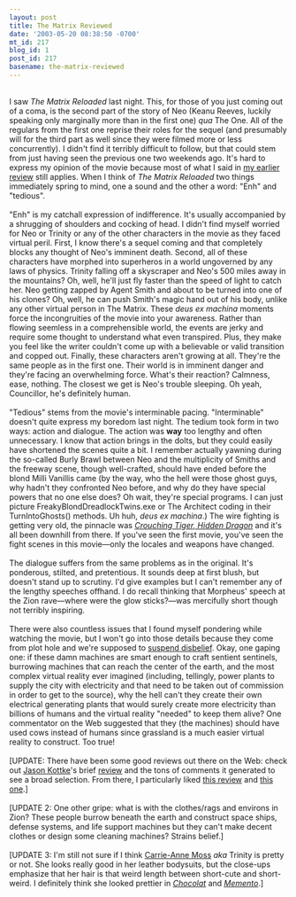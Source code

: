 ```yaml
---
layout: post
title: The Matrix Reviewed
date: '2003-05-20 08:38:50 -0700'
mt_id: 217
blog_id: 1
post_id: 217
basename: the-matrix-reviewed
---
```

<br />I saw <cite>The Matrix Reloaded</cite> last night. This, for those of you just coming out of a coma, is the second part of the story of Neo (Keanu Reeves, luckily speaking only marginally more than in the first one) <em>qua</em> The One. All of the regulars from the first one reprise their roles for the sequel (and presumably will for the third part as well since they were filmed more or less concurrently). I didn't find it terribly difficult to follow, but that could stem from just having seen the previous one two weekends ago. It's hard to express my opinion of the movie because most of what I said in <a href="2003_05_11_diamonds.cfm#200293569">my earlier review</a> still applies. When I think of <cite>The Matrix Reloaded</cite> two things immediately spring to mind, one a sound and the other a word: "Enh" and "tedious".<br /><br />"Enh" is my catchall expression of indifference. It's usually accompanied by a shrugging of shoulders and cocking of head. I didn't find myself worried for Neo or Trinity or any of the other characters in the movie as they faced virtual peril. First, I know there's a sequel coming and that completely blocks any thought of Neo's imminent death. Second, all of these characters have morphed into superheros in a world ungoverned by any laws of physics. Trinity falling off a skyscraper and Neo's 500 miles away in the mountains? Oh, well, he'll just fly faster than the speed of light to catch her. Neo getting zapped by Agent Smith and about to be turned into one of his clones? Oh, well, he can push Smith's magic hand out of his body, unlike any other virtual person in The Matrix. These <em>deus ex machina</em> moments force the incongruities of the movie into your awareness. Rather than flowing seemless in a comprehensible world, the events are jerky and require some thought to understand what even transpired. Plus, they make you feel like the writer couldn't come up with a believable or valid transition and copped out. Finally, these characters aren't growing at all. They're the same people as in the first one. Their world is in imminent danger and they're facing an overwhelming force. What's their reaction? Calmness, ease, nothing. The closest we get is Neo's trouble sleeping. Oh yeah, Councillor, he's definitely human.<br /><br />"Tedious" stems from the movie's interminable pacing. "Interminable" doesn't quite express my boredom last night. The tedium took form in two ways: action and dialogue. The action was <strong>way</strong> too lengthy and often unnecessary. I know that action brings in the dolts, but they could easily have shortened the scenes quite a bit. I remember actually yawning during the so-called Burly Brawl between Neo and the multiplicity of Smiths and the freeway scene, though well-crafted, should have ended before the blond Milli Vanillis came (by the way, who the hell were those ghost guys, why hadn't they confronted Neo before, and why do they have special powers that no one else does? Oh wait, they're special programs. I can just picture FreakyBlondDreadlockTwins.exe or The Architect coding in their TurnIntoGhosts() methods. Uh huh, <em>deus ex machina</em>.) The wire fighting is getting very old, the pinnacle was <a href="http://www.amazon.com/exec/obidos/ASIN/B00005NRND/bbrown-20/ref=nosim/" title="Amazon link"><cite>Crouching Tiger, Hidden Dragon</cite></a> and it's all been downhill from there. If you've seen the first movie, you've seen the fight scenes in this movie&#x2014;only the locales and weapons have changed.<br /><br />The dialogue suffers from the same problems as in the original. It's ponderous, stilted, and pretentious. It sounds deep at first blush, but doesn't stand up to scrutiny. I'd give examples but I can't remember any of the lengthy speeches offhand. I do recall thinking that Morpheus' speech at the Zion rave&#x2014;where were the glow sticks?&#x2014;was mercifully short though not terribly inspiring.<br /><br />There were also countless issues that I found myself pondering while watching the movie, but I won't go into those details because they come from plot hole and we're supposed to <a href="http://ohr.edu/special/purim/belief.htm" title="Coleridge's take on drama">suspend disbelief</a>. Okay, one gaping one: if these damn machines are smart enough to craft sentient sentinels, burrowing machines that can reach the center of the earth, and the most complex virtual reality ever imagined (including, tellingly, power plants to supply the city with electricity and that need to be taken out of commission in order to get to the source), why the hell can't they create their own electrical generating plants that would surely create more electricity than billions of humans and the virtual reality "needed" to keep them alive? One commentator on the Web suggested that they (the machines) should have used cows instead of humans since grassland is a much easier virtual reality to construct. Too true!<br /><br />[UPDATE: There have been some good reviews out there on the Web: check out <a href="http://www.kottke.org/">Jason Kottke</a>'s brief <a href="http://www.kottke.org/03/05/030515the_matrix_r.html">review</a> and the tons of comments it generated to see a broad selection. From there, I particularly liked <a href="http://www.edrants.com/reluctant/archives/000282.html#000282">this review</a> and <a href="http://www.grahamazon.com/glog/past/498/">this one</a>.]<br /><br />[UPDATE 2: One other gripe: what is with the clothes/rags and environs in Zion? These people burrow beneath the earth and construct space ships, defense systems, and life support machines but they can't make decent clothes or design some cleaning machines? Strains belief.]<br /><br />[UPDATE 3: I'm still not sure if I think <a href="http://us.imdb.com/Name?Moss,+Carrie-Anne">Carrie-Anne Moss</a> <em>aka</em> Trinity is pretty or not. She looks really good in her leather bodysuits, but the close-ups emphasize that her hair is that weird length between short-cute and short-weird. I definitely think she looked prettier in <a href="http://www.amazon.com/exec/obidos/ASIN/B00005K3OT/bbrown-20/ref=nosim/" title="Amazon link"><cite>Chocolat</cite></a> and <a href="http://www.amazon.com/exec/obidos/ASIN/B00003CXZ4/bbrown-20/ref=nosim/" title="Amazon link"><cite>Memento</cite></a>.]<br /><br /><br />
